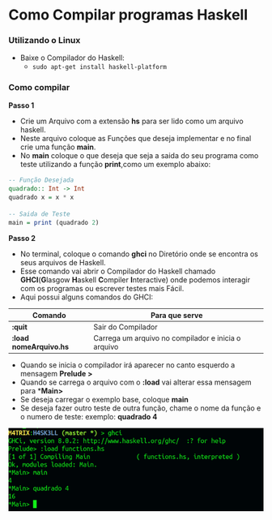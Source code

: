 # Como Compilar programas Haskell

### Utilizando o Linux

* Baixe o Compilador do Haskell:
    * `sudo apt-get install haskell-platform`


### Como compilar

**Passo 1**

* Crie um Arquivo com a extensão **hs** para ser lido como um arquivo haskell.
* Neste arquivo coloque as Funções que deseja implementar e no final crie uma função **main**.
* No **main** coloque o que deseja que seja a saida do seu programa como teste utilizando a função **print**,como um exemplo abaixo:

```hs
-- Função Desejada
quadrado:: Int -> Int
quadrado x = x * x

-- Saida de Teste
main = print (quadrado 2)
```

**Passo 2**

* No terminal, coloque o comando **ghci** no Diretório onde se encontra os seus arquivos de Haskell.
* Esse comando vai abrir o Compilador do Haskell chamado **GHCI**(**G**lasgow **H**askell **C**ompiler **I**nteractive) onde podemos interagir com os programas ou escrever testes mais Fácil.
* Aqui possui alguns comandos do GHCI:

Comando|Para que serve
|---|---|
**:quit** | Sair do Compilador
**:load nomeArquivo.hs**| Carrega um arquivo no compilador e inicia o arquivo

* Quando se inicia o compilador irá aparecer no canto esquerdo a mensagem **Prelude >**
* Quando se carrega o arquivo com o **:load** vai alterar essa mensagem para ***Main>**
* Se deseja carregar o exemplo base, coloque **main** 
* Se deseja fazer outro teste de outra função, chame o nome da função e o numero de teste: exemplo: **quadrado 4**

<img src="images/exemplo_compilador.png">